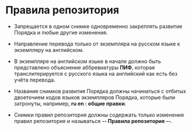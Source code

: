 # Правила репозитория

- Запрещается в одном снимке одновременно закреплять развитие Порядка и любые другие изменения.

- Направление перевода только от экземпляра на русском языке к экземпляру на английском.

- В экземпляре на английском языке в начале должно быть представлено объяснение аббревиатуры **ПИФ**, которая транслитерируется с русского языка на английский как есть без учёта перевода.

- Названия снимков развития Порядка должны начинаться с отбитых двоеточием кодов языков экземпляров Порядка, которые были затронуты, например, **ru en : общие правки**.

- Снимки правил репозитория должны содержать только изменения правил репозитория и называться **-- Правила репозитория --**.